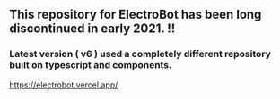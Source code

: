 ## This repository for ElectroBot has been long discontinued in early 2021. ‼️
### Latest version ( v6 ) used a completely different repository built on typescript and components.
https://electrobot.vercel.app/
